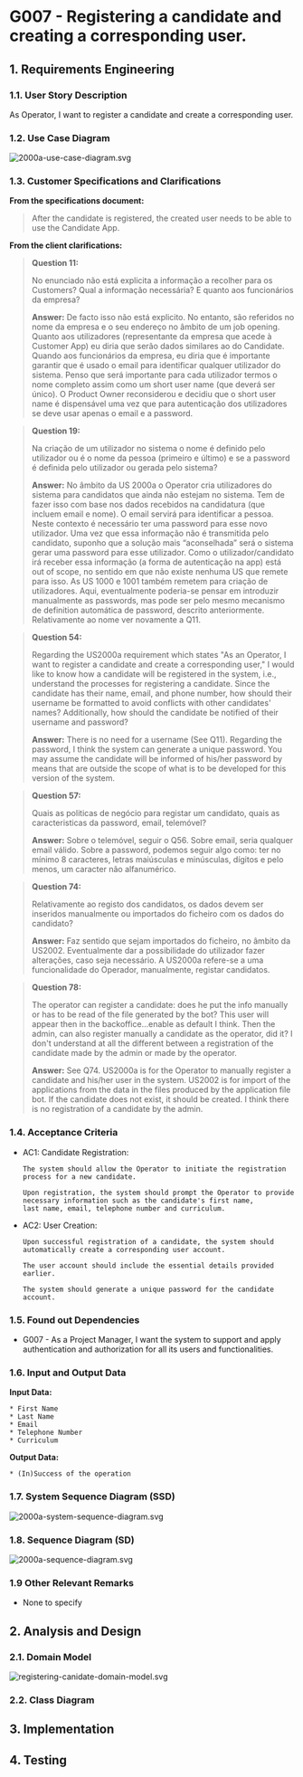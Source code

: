 # G007 -  Registering a candidate and creating a corresponding user.

## 1. Requirements Engineering

### 1.1. User Story Description

As Operator, I want to register a candidate and create a corresponding user.

### 1.2. Use Case Diagram
![2000a-use-case-diagram.svg](2000a-use-case-diagram.svg)

### 1.3. Customer Specifications and Clarifications

**From the specifications document:**

> After the candidate is registered, the created user needs to be able to use the Candidate App.

**From the client clarifications:**

> **Question 11:**
> 
> No enunciado não está explicita a informação a recolher para os Customers? Qual a informação necessária? E quanto 
aos funcionários da empresa?
> 
> **Answer:**
> De facto isso não está explicito. No entanto, são referidos no nome da empresa e o seu endereço no âmbito de um job opening.
Quanto aos utilizadores (representante da empresa que acede à Customer App) eu diria que serão dados similares ao do Candidate. 
Quando aos funcionários da empresa, eu diria que é importante garantir que é usado o email para identificar qualquer utilizador 
do sistema. Penso que será importante para cada utilizador termos o nome completo assim como um short user name (que deverá ser 
único). O Product Owner reconsiderou e decidiu que o short user name é dispensável uma vez que para autenticação dos utilizadores 
se deve usar apenas o email e a password.

> **Question 19:**
> 
> Na criação de um utilizador no sistema o nome é definido pelo utilizador ou é o nome da pessoa (primeiro e último) e se 
a password é definida pelo utilizador ou gerada pelo sistema?
>
> **Answer:**
> No âmbito da US 2000a o Operator cria utilizadores do sistema para candidatos que ainda não estejam no sistema. Tem de 
fazer isso com base nos dados recebidos na candidatura (que incluem email e nome). O email servirá para identificar a 
pessoa. Neste contexto é necessário ter uma password para esse novo utilizador. Uma vez que essa informação não é 
transmitida pelo candidato, suponho que a solução mais “aconselhada” será o sistema gerar uma password para esse utilizador. 
Como o utilizador/candidato irá receber essa informação (a forma de autenticação na app) está out of scope, no sentido em 
que não existe nenhuma US que remete para isso. As US 1000 e 1001 também remetem para criação de utilizadores. Aqui, 
eventualmente poderia-se pensar em introduzir manualmente as passwords, mas pode ser pelo mesmo mecanismo de definition 
automática de password, descrito anteriormente. Relativamente ao nome ver novamente a Q11.

> **Question 54:**
>
> Regarding the US2000a requirement which states "As an Operator, I want to register a candidate and create a corresponding 
user," I would like to know how a candidate will be registered in the system, i.e., understand the processes for 
registering a candidate. Since the candidate has their name, email, and phone number, how should their username be 
formatted to avoid conflicts with other candidates' names? Additionally, how should the candidate be notified of their 
username and password?
> 
> **Answer:**
> There is no need for a username (See Q11). Regarding the password, I think the system can generate a unique password. 
> You may assume the candidate will be informed of his/her password by means that are outside the scope of what is to 
> be developed for this version of the system.

> **Question 57:** 
> 
> Quais as politicas de negócio para registar um candidato, quais as caracteristicas da password, email, telemóvel?
>
> **Answer:**
> Sobre o telemóvel, seguir o Q56. Sobre email, seria qualquer email válido. Sobre a password, podemos seguir algo como: 
ter no mínimo 8 caracteres, letras maiúsculas e minúsculas, dígitos e pelo menos, um caracter não alfanumérico.

> **Question 74:**
> 
> Relativamente ao registo dos candidatos, os dados devem ser inseridos manualmente ou importados do ficheiro com os dados do candidato?
> 
> **Answer:**
> Faz sentido que sejam importados do ficheiro, no âmbito da US2002. Eventualmente dar a possibilidade do utilizador fazer 
alterações, caso seja necessário. A US2000a refere-se a uma funcionalidade do Operador, manualmente, registar candidatos.

> **Question 78:**
> 
> The operator can register a candidate: does he put the info manually or has to be read of the file generated by the bot? 
This user will appear then in the backoffice...enable as default I think. Then the admin, can also register manually a 
candidate as the operator, did it? I don't understand at all the different between a registration of the candidate made by 
the admin or made by the operator.
> 
> **Answer:**
> See Q74. US2000a is for the Operator to manually register a candidate and his/her user in the system. US2002 is for import 
of the applications from the data in the files produced by the application file bot. If the candidate does not exist, it 
should be created. I think there is no registration of a candidate by the admin.

### 1.4. Acceptance Criteria

* AC1: Candidate Registration:
  
      The system should allow the Operator to initiate the registration process for a new candidate.
      
      Upon registration, the system should prompt the Operator to provide necessary information such as the candidate's first name, 
      last name, email, telephone number and curriculum.

* AC2: User Creation:
  
      Upon successful registration of a candidate, the system should automatically create a corresponding user account.
  
      The user account should include the essential details provided earlier.
  
      The system should generate a unique password for the candidate account.

### 1.5. Found out Dependencies

* G007 - As a Project Manager, I want the system to support and apply authentication and authorization for all its users and functionalities.

### 1.6. Input and Output Data

**Input Data:**

    * First Name
    * Last Name
    * Email
    * Telephone Number
    * Curriculum

**Output Data:**

    * (In)Success of the operation

### 1.7. System Sequence Diagram (SSD)

![2000a-system-sequence-diagram.svg](registering-candidate-system-sequence-diagram.svg)

### 1.8. Sequence Diagram (SD)
![2000a-sequence-diagram.svg](registering-candidate-sequence-diagram.svg)

### 1.9 Other Relevant Remarks

*  None to specify 

## 2. Analysis and Design

### 2.1. Domain Model
![registering-canidate-domain-model.svg](registering-canidate-domain-model.svg)

### 2.2. Class Diagram

## 3. Implementation

## 4. Testing